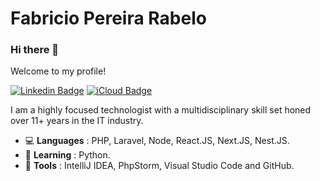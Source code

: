 # Fabricio Pereira Rabelo

### Hi there 👋

Welcome to my profile!

[![Linkedin Badge](https://img.shields.io/badge/-LinkedIn-blue?style=flat-square&logo=Linkedin&logoColor=white&link=https://www.linkedin.com/in/fabriciojbo)](https://www.linkedin.com/in/fabriciojbo)
[![iCloud Badge](https://img.shields.io/badge/-iCloud-333333?style=flat-square&logo=Apple&logoColor=white&link=mailto:fabriciojbo@icloud.com)](mailto:fabricioprabelo@gmail.com)

I am a highly focused technologist with a multidisciplinary skill set honed over 11+ years in the IT industry.

- :computer: **Languages** : PHP, Laravel, Node, React.JS, Next.JS, Nest.JS.
- 🌱 **Learning** : Python.
- :hammer: **Tools** : IntelliJ IDEA, PhpStorm, Visual Studio Code and GitHub.

<!--
**fabriciojbo/fabriciojbo** is a ✨ _special_ ✨ repository because its `README.md` (this file) appears on your GitHub profile.

Here are some ideas to get you started:

- 🔭 I’m currently working on ...
- 🌱 I’m currently learning ...
- 👯 I’m looking to collaborate on ...
- 🤔 I’m looking for help with ...
- 💬 Ask me about ...
- 📫 How to reach me: ...
- 😄 Pronouns: ...
- ⚡ Fun fact: ...
-->
